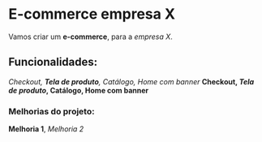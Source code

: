 # E-commerce empresa X
Vamos criar um **e-commerce**, para a *empresa X*.

## Funcionalidades:
_Checkout, **Tela de produto**, Catálogo, Home com banner_
**Checkout, _Tela de produto_, Catálogo, Home com banner**

### Melhorias do projeto:
__Melhoria 1__, _Melhoria 2_
